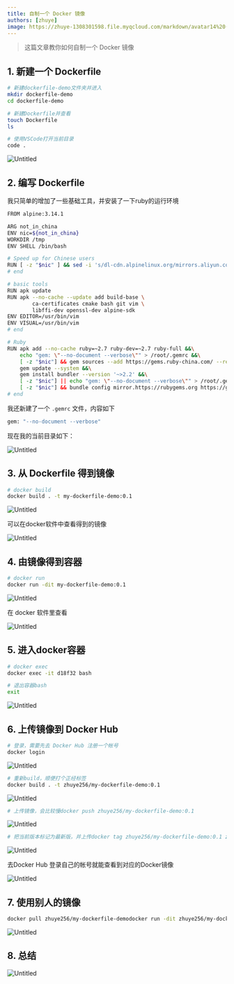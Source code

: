 ```yaml
---
title: 自制一个 Docker 镜像
authors: [zhuye]
image: https://zhuye-1308301598.file.myqcloud.com/markdown/avatar14%20(1).png
---
```


> 这篇文章教你如何自制一个 Docker 镜像

<!--truncate-->

## 1. 新建一个 Dockerfile

```bash
# 新建dockerfile-demo文件夹并进入
mkdir dockerfile-demo
cd dockerfile-demo

# 新建Dockerfile并查看
touch Dockerfile
ls

# 使用VSCode打开当前目录
code .
```

![Untitled](https://zhuye-1308301598.file.myqcloud.com/markdown/Untitled-20211208181608180.png)

## 2. 编写 Dockerfile

我只简单的增加了一些基础工具，并安装了一下ruby的运行环境

```bash
FROM alpine:3.14.1

ARG not_in_china
ENV nic=${not_in_china} 
WORKDIR /tmp
ENV SHELL /bin/bash

# Speed up for Chinese users
RUN [ -z "$nic" ] && sed -i 's/dl-cdn.alpinelinux.org/mirrors.aliyun.com/g' /etc/apk/repositories
# end

# basic tools
RUN apk update
RUN apk --no-cache --update add build-base \
        ca-certificates cmake bash git vim \
        libffi-dev openssl-dev alpine-sdk
ENV EDITOR=/usr/bin/vim
ENV VISUAL=/usr/bin/vim
# end

# Ruby
RUN apk add --no-cache ruby=~2.7 ruby-dev=~2.7 ruby-full &&\
    echo "gem: \"--no-document --verbose\"" > /root/.gemrc &&\
    [ -z "$nic"] && gem sources --add https://gems.ruby-china.com/ --remove https://rubygems.org/;\
    gem update --system &&\
    gem install bundler --version '~>2.2' &&\
    [ -z "$nic"] || echo "gem: \"--no-document --verbose\"" > /root/.gemrc; \
    [ -z "$nic"] && bundle config mirror.https://rubygems.org https://gems.ruby-china.com;
# end
```

我还新建了一个 `.gemrc` 文件，内容如下

```bash
gem: "--no-document --verbose"
```

现在我的当前目录如下：

![Untitled](https://zhuye-1308301598.file.myqcloud.com/markdown/Untitled%201.png)

## 3. 从 Dockerfile 得到镜像

```bash
# docker build
docker build . -t my-dockerfile-demo:0.1
```

![Untitled](https://zhuye-1308301598.file.myqcloud.com/markdown/Untitled%202.png)

可以在docker软件中查看得到的镜像

![Untitled](https://zhuye-1308301598.file.myqcloud.com/markdown/Untitled%203.png)

## 4. 由镜像得到容器

```bash
# docker run
docker run -dit my-dockerfile-demo:0.1
```

![Untitled](https://zhuye-1308301598.file.myqcloud.com/markdown/Untitled%204.png)

在 docker 软件里查看

![Untitled](https://zhuye-1308301598.file.myqcloud.com/markdown/Untitled%205.png)

## 5. 进入docker容器

```bash
# docker exec
docker exec -it d18f32 bash

# 退出容器bash
exit
```

![Untitled](https://zhuye-1308301598.file.myqcloud.com/markdown/Untitled%206.png)

## 6. 上传镜像到 Docker Hub

```bash
# 登录，需要先去 Docker Hub 注册一个帐号
docker login
```

![Untitled](https://zhuye-1308301598.file.myqcloud.com/markdown/Untitled%207.png)

```bash
# 重新build，顺便打个正经标签
docker build . -t zhuye256/my-dockerfile-demo:0.1
```

![Untitled](https://zhuye-1308301598.file.myqcloud.com/markdown/Untitled%208.png)

```bash
# 上传镜像，会比较慢docker push zhuye256/my-dockerfile-demo:0.1
```

![Untitled](https://zhuye-1308301598.file.myqcloud.com/markdown/Untitled%209.png)

```bash
# 把当前版本标记为最新版，并上传docker tag zhuye256/my-dockerfile-demo:0.1 zhuye256/my-dockerfile-demo:latestdocker push zhuye256/my-dockerfile-demo:latest
```

![Untitled](https://zhuye-1308301598.file.myqcloud.com/markdown/Untitled%2010.png)

去Docker Hub 登录自己的帐号就能查看到对应的Docker镜像

![Untitled](https://zhuye-1308301598.file.myqcloud.com/markdown/Untitled%2011.png)

## 7. 使用别人的镜像

```bash
docker pull zhuye256/my-dockerfile-demodocker run -dit zhuye256/my-dockerfile-demodocker exec -it 936f41 bash
```

![Untitled](https://zhuye-1308301598.file.myqcloud.com/markdown/Untitled%2012.png)

## 8. 总结

![Untitled](https://zhuye-1308301598.file.myqcloud.com/markdown/Untitled%2013-20211208181608682.png)
